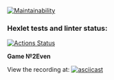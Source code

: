 [![Maintainability](https://api.codeclimate.com/v1/badges/194629cd817f2f1eb564/maintainability)](https://codeclimate.com/github/DashProsh/java-project-61/maintainability)


### Hexlet tests and linter status:
[![Actions Status](https://github.com/DashProsh/java-project-61/actions/workflows/hexlet-check.yml/badge.svg)](https://github.com/DashProsh/java-project-61/actions)

**Game №2Even**

View the recording at:
[![asciicast](https://asciinema.org/a/7psX8BrLJUo8XcUTUS0IynlEH.svg)](https://asciinema.org/a/7psX8BrLJUo8XcUTUS0IynlEH)
